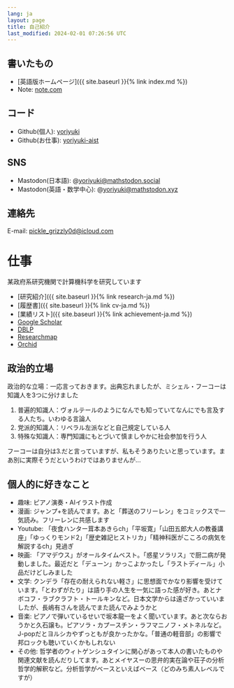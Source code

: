 ```yaml
---
lang: ja
layout: page
title: 自己紹介
last_modified: 2024-02-01 07:26:56 UTC
---
```


## 書いたもの
- [英語版ホームページ]({{ site.baseurl }}{% link index.md %})
- Note: [note.com](https://note.com/yoriyuki/)
  
## コード
- Github(個人): [yoriyuki](https://github.com/yoriyuki)
- Github(お仕事): [yoriyuki-aist](https://github.com/yoriyuki-aist)

## SNS
- Mastodon(日本語): @yoriyuki@mathstodon.social
- Mastodon(英語・数学中心): @yoriyuki@mathstodon.xyz

## 連絡先

E-mail: pickle_grizzly0d@icloud.com

# 仕事

某政府系研究機関で計算機科学を研究しています

- [研究紹介]({{ site.baseurl }}{% link research-ja.md %})
- [履歴書]({{ site.baseurl }}{% link cv-ja.md %})
- [業績リスト]({{ site.baseurl }}{% link achievement-ja.md %})
- [Google Scholar](http://scholar.google.co.jp/citations?user=lL_rG2gAAAAJ&hl=ja&oi=ao)
- [DBLP](http://www.informatik.uni-trier.de/~ley/pers/hd/y/Yamagata:Yoriyuki)
- [Researchmap](https://researchmap.jp/yoriyuki)
- [Orchid](https://orcid.org/0000-0003-2096-677X)

## 政治的立場

政治的な立場：一応言っておきます。出典忘れましたが、ミシェル・フーコーは知識人を3つに分けました

1. 普遍的知識人：ヴォルテールのようになんでも知っていてなんにでも言及する人たち。いわゆる言論人
2. 党派的知識人：リベラル左派などと自己規定している人
3. 特殊な知識人：専門知識にもとづいて慎ましやかに社会参加を行う人

フーコーは自分は3.だと言っていますが、私もそうありたいと思っています。まあ別に実際そうだというわけではありませんが...

## 個人的に好きなこと

- 趣味: ピアノ演奏・AIイラスト作成
- 漫画: ジャンプ+を読んでます。あと「葬送のフリーレン」をコミックスで一気読み。フリーレンに共感します
- Youtube: 「夜食ハンター茸本あきらch」「平坂寛」「山田五郎大人の教養講座」「ゆっくりモンド2」「歴史雑記ヒストリカ」「精神科医がこころの病気を解説するch」見過ぎ
- 映画: 「アマデウス」がオールタイムベスト。「惑星ソラリス」で厨二病が発動しました。最近だと「デューン」かっこよかったし「ラストディール」小品だけどしみました
- 文学: クンデラ「存在の耐えられない軽さ」に思想面でかなり影響を受けています。「とわずがたり」は語り手の人生を一気に語った感が好き。あとナボコフ・ラブクラフト・トールキンなど。日本文学からは遠ざかっていいましたが、長嶋有さんを読んでまた読んでみようかと
- 音楽: ピアノで弾いているせいで坂本龍一をよく聞いています。あと次ならおうかと久石譲も。ピアソラ・カプースチン・ラフマニノフ・メトネルなど。J-popだとヨルシカやずっともが良かったかな。「普通の軽音部」の影響で邦ロックも聴いていくかもしれない
- その他: 哲学者のウィトゲンシュタインに関心があって本人の書いたものや関連文献を読んだりしてます。あとメイヤスーの思弁的実在論や荘子の分析哲学的解釈など。分析哲学がベースといえばベース（どのみち素人レベルですが）
